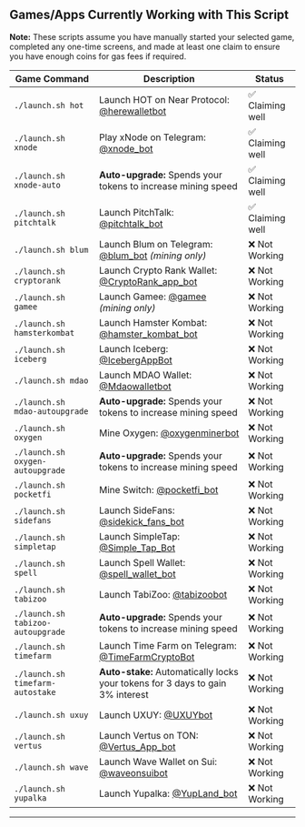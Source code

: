 ## Games/Apps Currently Working with This Script  

**Note:** These scripts assume you have manually started your selected game, completed any one-time screens, and made at least one claim to ensure you have enough coins for gas fees if required.  

| Game Command                      | Description                                                                                       | Status           |
|-----------------------------------|---------------------------------------------------------------------------------------------------|------------------|
| `./launch.sh hot`                 | Launch HOT on Near Protocol: [@herewalletbot](https://t.me/herewalletbot)                         | ✅ Claiming well |
| `./launch.sh xnode`               | Play xNode on Telegram: [@xnode_bot](https://web.telegram.org/k/#@xnode_bot)                      | ✅ Claiming well |
| `./launch.sh xnode-auto`          | **Auto-upgrade:** Spends your tokens to increase mining speed                                     | ✅ Claiming well |
| `./launch.sh pitchtalk`           | Launch PitchTalk: [@pitchtalk_bot](https://web.telegram.org/k/#@pitchtalk_bot)                    | ✅ Claiming well |
| `./launch.sh blum`                | Launch Blum on Telegram: [@blum_bot](https://web.telegram.org/k/#@blum_bot) *(mining only)*       | ❌ Not Working   |
| `./launch.sh cryptorank`          | Launch Crypto Rank Wallet: [@CryptoRank_app_bot](https://web.telegram.org/k/#@CryptoRank_app_bot) | ❌ Not Working   |
| `./launch.sh gamee`               | Launch Gamee: [@gamee](https://t.me/gamee/start?startapp=ref_7254165458) *(mining only)*          | ❌ Not Working   |
| `./launch.sh hamsterkombat`       | Launch Hamster Kombat: [@hamster_kombat_bot](https://web.telegram.org/k/#@hamster_kombat_bot)     | ❌ Not Working   |
| `./launch.sh iceberg`             | Launch Iceberg: [@IcebergAppBot](https://web.telegram.org/k/#@IcebergAppBot)                      | ❌ Not Working   |
| `./launch.sh mdao`                | Launch MDAO Wallet: [@Mdaowalletbot](https://web.telegram.org/k/#@Mdaowalletbot)                  | ❌ Not Working   |
| `./launch.sh mdao-autoupgrade`    | **Auto-upgrade:** Spends your tokens to increase mining speed                                     | ❌ Not Working   |
| `./launch.sh oxygen`              | Mine Oxygen: [@oxygenminerbot](https://web.telegram.org/k/#@oxygenminerbot)                       | ❌ Not Working   |
| `./launch.sh oxygen-autoupgrade`  | **Auto-upgrade:** Spends your tokens to increase mining speed                                     | ❌ Not Working   |
| `./launch.sh pocketfi`            | Mine Switch: [@pocketfi_bot](https://web.telegram.org/k/#@pocketfi_bot)                           | ❌ Not Working   |
| `./launch.sh sidefans`            | Launch SideFans: [@sidekick_fans_bot](https://web.telegram.org/k/#@sidekick_fans_bot)             | ❌ Not Working   |
| `./launch.sh simpletap`           | Launch SimpleTap: [@Simple_Tap_Bot](https://t.me/Simple_Tap_Bot/app?startapp=1719999344321)       | ❌ Not Working   |
| `./launch.sh spell`               | Launch Spell Wallet: [@spell_wallet_bot](https://web.telegram.org/k/#@spell_wallet_bot)           | ❌ Not Working   |
| `./launch.sh tabizoo`             | Launch TabiZoo: [@tabizoobot](https://web.telegram.org/k/#@tabizoobot)                            | ❌ Not Working   |
| `./launch.sh tabizoo-autoupgrade` | **Auto-upgrade:** Spends your tokens to increase mining speed                                     | ❌ Not Working   |
| `./launch.sh timefarm`            | Launch Time Farm on Telegram: [@TimeFarmCryptoBot](https://t.me/TimeFarmCryptoBot)                | ❌ Not Working   |
| `./launch.sh timefarm-autostake`  | **Auto-stake:** Automatically locks your tokens for 3 days to gain 3% interest                    | ❌ Not Working   |
| `./launch.sh uxuy`                | Launch UXUY: [@UXUYbot](https://t.me/UXUYbot)                                                     | ❌ Not Working   |
| `./launch.sh vertus`              | Launch Vertus on TON: [@Vertus_App_bot](https://t.me/Vertus_App_bot)                              | ❌ Not Working   |
| `./launch.sh wave`                | Launch Wave Wallet on Sui: [@waveonsuibot](https://t.me/waveonsuibot)                             | ❌ Not Working   |
| `./launch.sh yupalka`             | Launch Yupalka: [@YupLand_bot](https://t.me/YupLand_bot)                                          | ❌ Not Working   |

---
